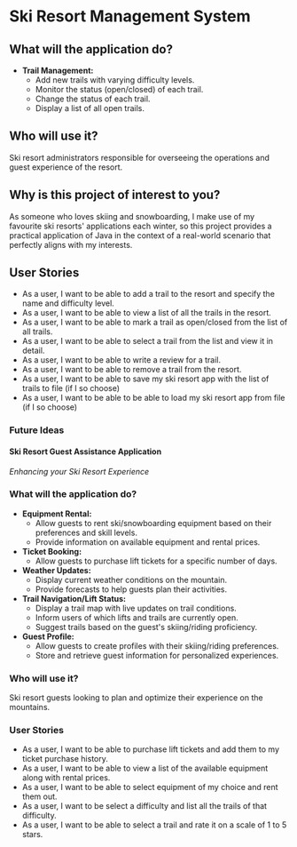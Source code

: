 # Ski Resort Management System

## **What will the application do?**
- **Trail Management:**
  - Add new trails with varying difficulty levels.
  - Monitor the status (open/closed) of each trail.
  - Change the status of each trail.
  - Display a list of all open trails.

## **Who will use it?**

Ski resort administrators responsible for overseeing the operations and guest experience of the resort.

## **Why is this project of interest to you?**

As someone who loves skiing and snowboarding, I make use of my favourite ski resorts' applications each winter, so this
project provides a practical application of Java in the context of a real-world scenario that perfectly aligns with my 
interests.

## **User Stories**
- As a user, I want to be able to add a trail to the resort and specify the name and difficulty level.
- As a user, I want to be able to view a list of all the trails in the resort.
- As a user, I want to be able to mark a trail as open/closed from the list of all trails.
- As a user, I want to be able to select a trail from the list and view it in detail.
- As a user, I want to be able to write a review for a trail.
- As a user, I want to be able to remove a trail from the resort.
- As a user, I want to be able to save my ski resort app with the list of trails to file (if I so choose)
- As a user, I want to be able to be able to load my ski resort app from file (if I so choose)



### Future Ideas

#### Ski Resort Guest Assistance Application

*Enhancing your Ski Resort Experience*

### **What will the application do?**
- **Equipment Rental:**
  - Allow guests to rent ski/snowboarding equipment based on their preferences and skill levels.
  - Provide information on available equipment and rental prices.
- **Ticket Booking:**
  - Allow guests to purchase lift tickets for a specific number of days.
- **Weather Updates:**
  - Display current weather conditions on the mountain.
  - Provide forecasts to help guests plan their activities.
- **Trail Navigation/Lift Status:**
  - Display a trail map with live updates on trail conditions.
  - Inform users of which lifts and trails are currently open.
  - Suggest trails based on the guest's skiing/riding proficiency.
- **Guest Profile:**
  - Allow guests to create profiles with their skiing/riding preferences.
  - Store and retrieve guest information for personalized experiences.

### **Who will use it?**

Ski resort guests looking to plan and optimize their experience on the mountains.


### **User Stories**
- As a user, I want to be able to purchase lift tickets and add them to my ticket purchase history.
- As a user, I want to be able to view a list of the available equipment along with rental prices.
- As a user, I want to be able to select equipment of my choice and rent them out.
- As a user, I want to be select a difficulty and list all the trails of that difficulty.
- As a user, I want to be able to select a trail and rate it on a scale of 1 to 5 stars.